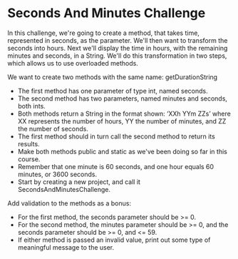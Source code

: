 # Seconds And Minutes Challenge

In this challenge, we're going to create a method, that takes time, represented in seconds, as the parameter. We'll then want to transform the seconds into hours. Next we'll display the time in hours, with the remaining minutes and seconds, in a String. We'll do this transformation in two steps, which allows us to use overloaded methods.

We want to create two methods with the same name:  getDurationString 
- The first method has one parameter of type int, named seconds.
- The second method has two parameters, named minutes and seconds, both ints. 
- Both methods return a String in the format shown: ‘XXh YYm ZZs’ where XX represents the number of hours, YY the number of minutes, and ZZ the number of seconds.
- The first method should in turn call the second method to return its results.
- Make both methods public and static as we've been doing so far in this course.
- Remember that one minute is 60 seconds, and one hour equals 60 minutes, or 3600 seconds.
- Start by creating a new project, and call it SecondsAndMinutesChallenge.

Add validation to the methods as a bonus:
- For the first method, the seconds parameter should be  >= 0. 
- For the second method, the minutes parameter should be >= 0, and the seconds parameter should be >= 0, and <= 59. 
- If either method is passed an invalid value, print out some type of meaningful message to the user.